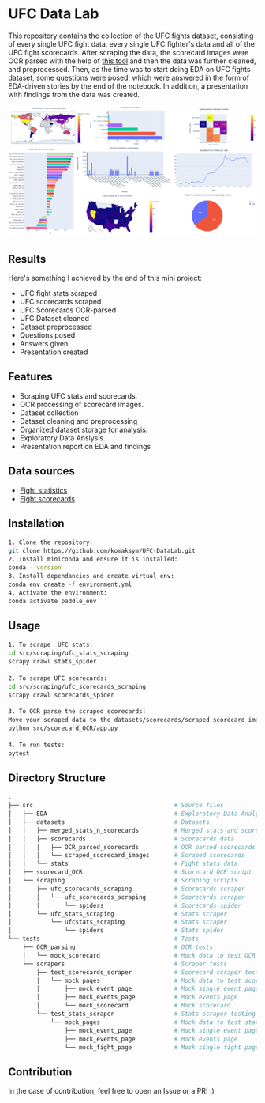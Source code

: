# UFC Data Lab

This repository contains the collection of the UFC fights dataset, consisting of every single UFC fight data, every single UFC fighter's data and all of the UFC fight scorecards. After scraping the data, the scorecard images were OCR parsed with the help of <a href="https://github.com/PaddlePaddle/PaddleOCR">this tool</a> and then the data was further cleaned, and preprocessed. Then, as the time was to start doing EDA on UFC fights dataset, some questions were posed, which were answered in the form of EDA-driven stories by the end of the notebook. In addition, a presentation with findings from the data was created. 

<img src="images/preview.png">

## Results
Here's something I achieved by the end of this mini project:
* UFC fight stats scraped
* UFC scorecards scraped
* UFC Scorecards OCR-parsed
* UFC Dataset cleaned
* Dataset preprocessed
* Questions posed
* Answers given
* Presentation created


## Features
- Scraping UFC stats and scorecards.
- OCR processing of scorecard images.
- Dataset collection
- Dataset cleaning and preprocessing
- Organized dataset storage for analysis.
- Exploratory Data Anslysis.
- Presentation report on EDA and findings

## Data sources
- <a href="http://ufcstats.com/">Fight statistics</a>
- <a href="https://www.ufc.com/scorecards/">Fight scorecards</a>

## Installation
```bash
1. Clone the repository:
git clone https://github.com/komaksym/UFC-DataLab.git
2. Install miniconda and ensure it is installed:
conda --version
3. Install dependancies and create virtual env:
conda env create -f environment.yml
4. Activate the environment:
conda activate paddle_env
```

## Usage
```bash
1. To scrape  UFC stats:
cd src/scraping/ufc_stats_scraping
scrapy crawl stats_spider

2. To scrape UFC scorecards:
cd src/scraping/ufc_scorecards_scraping
scrapy crawl scorecards_spider

3. To OCR parse the scraped scorecards:
Move your scraped data to the datasets/scorecards/scraped_scorecard_images/new_version_scorecards/
python src/scorecard_OCR/app.py

4. To run tests:
pytest
```

## Directory Structure
```bash 
. 
├── src                                        # Source files
│   ├── EDA                                    # Exploratory Data Analysis
│   ├── datasets                               # Datasets
│   │   ├── merged_stats_n_scorecards          # Merged stats and scorecards dataset
│   │   ├── scorecards                         # Scorecards data
│   │   │   ├── OCR_parsed_scorecards          # OCR parsed scorecards
│   │   │   └── scraped_scorecard_images       # Scraped scorecards
│   │   └── stats                              # Fight stats data
│   ├── scorecard_OCR                          # Scorecard OCR script
│   └── scraping                               # Scraping scripts
│       ├── ufc_scorecards_scraping            # Scorecards scraper
│       │   └── ufc_scorecards_scraping        # Scorecards scraper
│       │       └── spiders                    # Scorecards spider
│       └── ufc_stats_scraping                 # Stats scraper
│           └── ufcstats_scraping              # Stats scraper
│               └── spiders                    # Stats spider
└── tests                                      # Tests
    ├── OCR_parsing                            # OCR tests
    │   └── mock_scorecard                     # Mock data to test OCR on
    └── scrapers                               # Scraper tests
        ├── test_scorecards_scraper            # Scorecard scraper testing
        │   └── mock_pages                     # Mock data to test scorecard scraper on
        │       ├── mock_event_page            # Mock single event page
        │       ├── mock_events_page           # Mock events page
        │       └── mock_scorecard             # Mock scorecard
        └── test_stats_scraper                 # Stats scraper testing
            └── mock_pages                     # Mock data to test stats scraper on
                ├── mock_event_page            # Mock single event page
                ├── mock_events_page           # Mock events page
                └── mock_fight_page            # Mock single fight page
```
## Contribution
In the case of contribution, feel free to open an Issue or a PR! :)